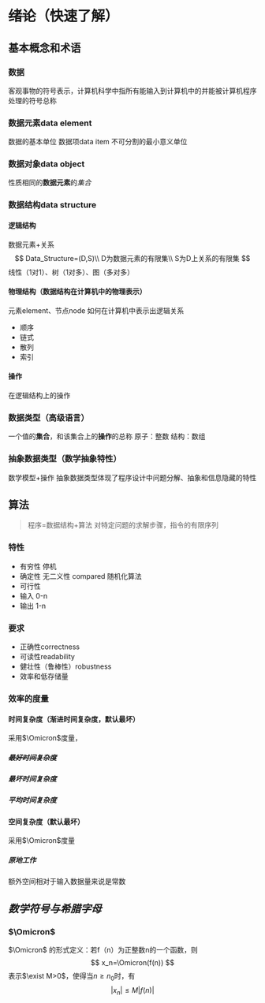 # ~~绪论~~（快速了解）
## 基本概念和术语
### 数据
客观事物的符号表示，计算机科学中指所有能输入到计算机中的并能被计算机程序处理的符号总称
### 数据元素data element
数据的基本单位
数据项data item 不可分割的最小意义单位
### 数据对象data object
性质相同的**数据元素**的*集合*
### 数据结构data structure
#### 逻辑结构
数据元素+关系
$$
Data_Structure=(D,S)\\
D为数据元素的有限集\\
S为D上关系的有限集
$$
线性（1对1）、树（1对多）、图（多对多）
#### 物理结构（数据结构在计算机中的物理表示）
元素element、节点node
如何在计算机中表示出逻辑关系
- 顺序
- 链式
- 散列
- 索引
#### 操作
在逻辑结构上的操作
### 数据类型（高级语言）
一个值的**集合**，和该集合上的**操作**的总称
原子：整数
结构：数组
### 抽象数据类型（数学抽象特性）
数学模型+操作
抽象数据类型体现了程序设计中问题分解、抽象和信息隐藏的特性
## 算法
>程序=数据结构+算法
对特定问题的求解步骤，指令的有限序列
### 特性
- 有穷性 停机
- 确定性 无二义性 compared 随机化算法
- 可行性 
- 输入 0-n
- 输出 1-n
### 要求
- 正确性correctness
- 可读性readability
- 健壮性（鲁棒性）robustness
- 效率和低存储量
### 效率的度量
#### 时间复杂度（渐进时间复杂度，默认最坏）
采用$\Omicron$度量，
##### ~~最好时间复杂度~~
##### 最坏时间复杂度
##### 平均时间复杂度
#### 空间复杂度（默认最坏）
采用$\Omicron$度量  
##### 原地工作
额外空间相对于输入数据量来说是常数
## *数学符号与希腊字母*
### $\Omicron$
$\Omicron$ 的形式定义：若f（n）为正整数n的一个函数，则
$$
x_n=\Omicron(f(n))
$$
表示$\exist M>0$，使得当$n\geq n_0$时，有
$$
|x_n|\leq M|f(n)|
$$